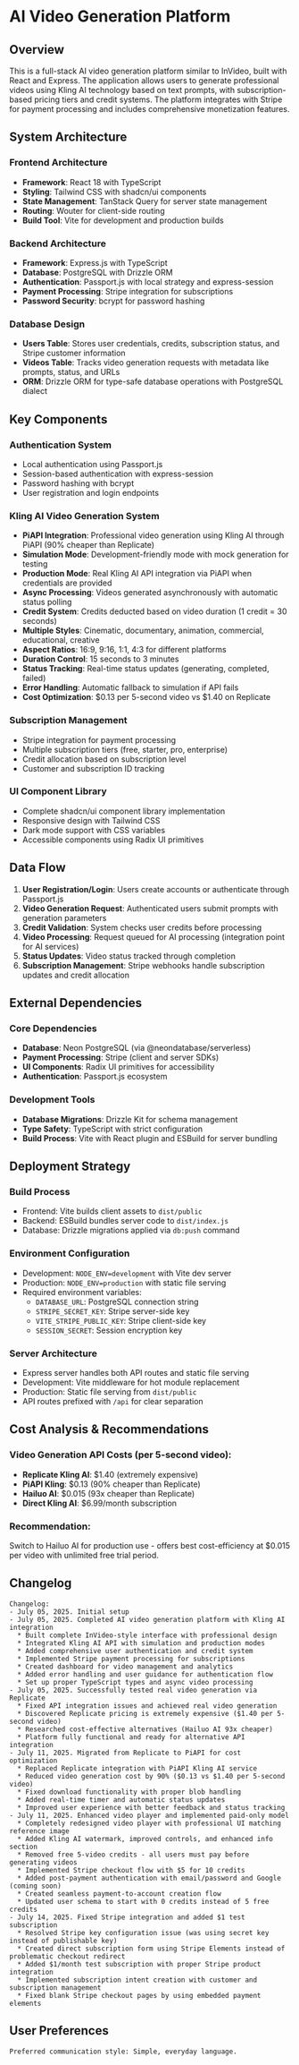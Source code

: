 # AI Video Generation Platform

## Overview

This is a full-stack AI video generation platform similar to InVideo, built with React and Express. The application allows users to generate professional videos using Kling AI technology based on text prompts, with subscription-based pricing tiers and credit systems. The platform integrates with Stripe for payment processing and includes comprehensive monetization features.

## System Architecture

### Frontend Architecture
- **Framework**: React 18 with TypeScript
- **Styling**: Tailwind CSS with shadcn/ui components
- **State Management**: TanStack Query for server state management
- **Routing**: Wouter for client-side routing
- **Build Tool**: Vite for development and production builds

### Backend Architecture
- **Framework**: Express.js with TypeScript
- **Database**: PostgreSQL with Drizzle ORM
- **Authentication**: Passport.js with local strategy and express-session
- **Payment Processing**: Stripe integration for subscriptions
- **Password Security**: bcrypt for password hashing

### Database Design
- **Users Table**: Stores user credentials, credits, subscription status, and Stripe customer information
- **Videos Table**: Tracks video generation requests with metadata like prompts, status, and URLs
- **ORM**: Drizzle ORM for type-safe database operations with PostgreSQL dialect

## Key Components

### Authentication System
- Local authentication using Passport.js
- Session-based authentication with express-session
- Password hashing with bcrypt
- User registration and login endpoints

### Kling AI Video Generation System
- **PiAPI Integration**: Professional video generation using Kling AI through PiAPI (90% cheaper than Replicate)
- **Simulation Mode**: Development-friendly mode with mock generation for testing
- **Production Mode**: Real Kling AI API integration via PiAPI when credentials are provided
- **Async Processing**: Videos generated asynchronously with automatic status polling
- **Credit System**: Credits deducted based on video duration (1 credit = 30 seconds)
- **Multiple Styles**: Cinematic, documentary, animation, commercial, educational, creative
- **Aspect Ratios**: 16:9, 9:16, 1:1, 4:3 for different platforms
- **Duration Control**: 15 seconds to 3 minutes
- **Status Tracking**: Real-time status updates (generating, completed, failed)
- **Error Handling**: Automatic fallback to simulation if API fails
- **Cost Optimization**: $0.13 per 5-second video vs $1.40 on Replicate

### Subscription Management
- Stripe integration for payment processing
- Multiple subscription tiers (free, starter, pro, enterprise)
- Credit allocation based on subscription level
- Customer and subscription ID tracking

### UI Component Library
- Complete shadcn/ui component library implementation
- Responsive design with Tailwind CSS
- Dark mode support with CSS variables
- Accessible components using Radix UI primitives

## Data Flow

1. **User Registration/Login**: Users create accounts or authenticate through Passport.js
2. **Video Generation Request**: Authenticated users submit prompts with generation parameters
3. **Credit Validation**: System checks user credits before processing
4. **Video Processing**: Request queued for AI processing (integration point for AI services)
5. **Status Updates**: Video status tracked through completion
6. **Subscription Management**: Stripe webhooks handle subscription updates and credit allocation

## External Dependencies

### Core Dependencies
- **Database**: Neon PostgreSQL (via @neondatabase/serverless)
- **Payment Processing**: Stripe (client and server SDKs)
- **UI Components**: Radix UI primitives for accessibility
- **Authentication**: Passport.js ecosystem

### Development Tools
- **Database Migrations**: Drizzle Kit for schema management
- **Type Safety**: TypeScript with strict configuration
- **Build Process**: Vite with React plugin and ESBuild for server bundling

## Deployment Strategy

### Build Process
- Frontend: Vite builds client assets to `dist/public`
- Backend: ESBuild bundles server code to `dist/index.js`
- Database: Drizzle migrations applied via `db:push` command

### Environment Configuration
- Development: `NODE_ENV=development` with Vite dev server
- Production: `NODE_ENV=production` with static file serving
- Required environment variables:
  - `DATABASE_URL`: PostgreSQL connection string
  - `STRIPE_SECRET_KEY`: Stripe server-side key
  - `VITE_STRIPE_PUBLIC_KEY`: Stripe client-side key
  - `SESSION_SECRET`: Session encryption key

### Server Architecture
- Express server handles both API routes and static file serving
- Development: Vite middleware for hot module replacement
- Production: Static file serving from `dist/public`
- API routes prefixed with `/api` for clear separation

## Cost Analysis & Recommendations

### Video Generation API Costs (per 5-second video):
- **Replicate Kling AI**: $1.40 (extremely expensive)
- **PiAPI Kling**: $0.13 (90% cheaper than Replicate)
- **Hailuo AI**: $0.015 (93x cheaper than Replicate)
- **Direct Kling AI**: $6.99/month subscription

### Recommendation: 
Switch to Hailuo AI for production use - offers best cost-efficiency at $0.015 per video with unlimited free trial period.

## Changelog

```
Changelog:
- July 05, 2025. Initial setup
- July 05, 2025. Completed AI video generation platform with Kling AI integration
  * Built complete InVideo-style interface with professional design
  * Integrated Kling AI API with simulation and production modes
  * Added comprehensive user authentication and credit system
  * Implemented Stripe payment processing for subscriptions
  * Created dashboard for video management and analytics
  * Added error handling and user guidance for authentication flow
  * Set up proper TypeScript types and async video processing
- July 05, 2025. Successfully tested real video generation via Replicate
  * Fixed API integration issues and achieved real video generation
  * Discovered Replicate pricing is extremely expensive ($1.40 per 5-second video)
  * Researched cost-effective alternatives (Hailuo AI 93x cheaper)
  * Platform fully functional and ready for alternative API integration
- July 11, 2025. Migrated from Replicate to PiAPI for cost optimization
  * Replaced Replicate integration with PiAPI Kling AI service
  * Reduced video generation cost by 90% ($0.13 vs $1.40 per 5-second video)
  * Fixed download functionality with proper blob handling
  * Added real-time timer and automatic status updates
  * Improved user experience with better feedback and status tracking
- July 11, 2025. Enhanced video player and implemented paid-only model
  * Completely redesigned video player with professional UI matching reference image
  * Added Kling AI watermark, improved controls, and enhanced info section
  * Removed free 5-video credits - all users must pay before generating videos
  * Implemented Stripe checkout flow with $5 for 10 credits
  * Added post-payment authentication with email/password and Google (coming soon)
  * Created seamless payment-to-account creation flow
  * Updated user schema to start with 0 credits instead of 5 free credits
- July 14, 2025. Fixed Stripe integration and added $1 test subscription
  * Resolved Stripe key configuration issue (was using secret key instead of publishable key)
  * Created direct subscription form using Stripe Elements instead of problematic checkout redirect
  * Added $1/month test subscription with proper Stripe product integration
  * Implemented subscription intent creation with customer and subscription management
  * Fixed blank Stripe checkout pages by using embedded payment elements
```

## User Preferences

```
Preferred communication style: Simple, everyday language.
```